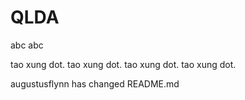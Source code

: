 # QLDA

abc abc

tao xung dot.
tao xung dot.
tao xung dot.
tao xung dot.

augustusflynn has changed README.md